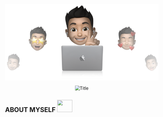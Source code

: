 

<p align="center">
<img src="sourcefiles/images/hlo.png">
  </p>
<div align="center">
  <img src="https://readme-typing-svg.herokuapp.com?font=Architects+Daughter&color=%2338C2FF&size=50&center=true&vCenter=true&height=60&width=600&lines=Hi+Guys!+This+is+Narendra!!!;Welcome+to+my+profile!!!" alt="Title"></img>
</div>
<!--coding logo
<img src="https://media2.giphy.com/media/QssGEmpkyEOhBCb7e1/giphy.gif?cid=ecf05e47a0n3gi1bfqntqmob8g9aid1oyj2wr3ds3mg700bl&rid=giphy.gif" width="50px" height="50px">
<!--states
<img src="https://media0.giphy.com/media/cNZqrH5IzOG0xrlWks/giphy.gif?cid=ecf05e47map255q427en9uprqc1sb0unjq5k4fnqg5pmhhs4&rid=giphy.gif&ct=s" width="50px" height="50px">
<!--contact symbol
<img src='https://raw.githubusercontent.com/ShahriarShafin/ShahriarShafin/main/Assets/handshake.gif' width="50px" height="50px">
-->

  <h2 align="left">ABOUT MYSELF <img src="https://raw.githubusercontent.com/nixin72/nixin72/master/wave.gif" width="50px" height="40px"></h2>
 
